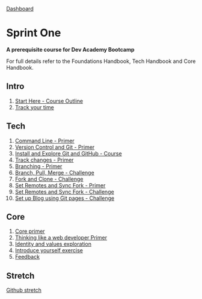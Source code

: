 [Dashboard](../README.md)

# Sprint One

__A prerequisite course for Dev Academy Bootcamp__

For full details refer to the Foundations Handbook, Tech Handbook and Core Handbook.


## Intro
1. [Start Here - Course Outline](/resources/course-outline.md)   
2. [Track your time](/resources/track-time-toggl.md)  

## Tech
1. [Command Line - Primer](command-line-primer.md)  
2. [Version Control and Git - Primer](git-version-control-primer.md)  
3. [Install and Explore Git and GitHub - Course](git-install-and-exploration-course.md)  
4. [Track changes - Primer](git-track-changes-primer.md)  
5. [Branching - Primer](git-branch-primer.md)  
6. [Branch, Pull, Merge - Challenge](git-branching-challenge.md)  
7. [Fork and Clone - Challenge](git-github-fork-clone-challenge.md)  
8. [Set Remotes and Sync Fork - Primer](git-remote-fork-merge-primer.md)  
9. [Set Remotes and Sync Fork - Challenge](git-remote-sync-fork-challenge.md)  
10. [Set up Blog using Git pages - Challenge](git-new-repo-github-pages-blog.md)  



## Core
1. [Core primer](core-primer.md)  
2. [Thinking like a web developer Primer](think-like-a-programmer-primer.md)  
3. [Identity and values exploration](core-identity-and-values.md)  
4. [Introduce yourself exercise](core-introduce-yourself.md)  
5. [Feedback](../feedback.md)  

## Stretch
[Github stretch](git-stretch-error-msgs.md)  
